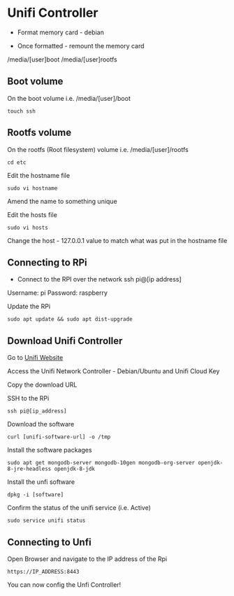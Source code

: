 # Unifi Controller

* Format memory card - debian

* Once formatted - remount the memory card

/media/[user]boot
/media/[user]rootfs


## Boot volume

On the boot volume i.e. /media/[user]/boot

```
touch ssh
```


## Rootfs volume

On the rootfs (Root filesystem) volume i.e. /media/[user]/rootfs

```
cd etc
```

Edit the hostname file
```
sudo vi hostname
```

Amend the name to something unique


Edit the hosts file
```
sudo vi hosts
```

Change the host - 127.0.0.1 value to match what was put in the hostname file



## Connecting to RPi

* Connect to the RPI over the network
ssh pi@[ip address]


Username: pi
Password: raspberry

Update the RPi

```
sudo apt update && sudo apt dist-upgrade
```


## Download Unifi Controller


Go to [Unifi Website](https://www.ui.com/download/unifi/)

Access the Unifi Network Controller - Debian/Ubuntu and Unifi Cloud Key

Copy the download URL


SSH to the RPi
```
ssh pi@[ip_address]
```


Download the software
```
curl [unifi-software-url] -o /tmp
```

Install the software packages
```
sudo apt get mongodb-server mongodb-10gen mongodb-org-server openjdk-8-jre-headless openjdk-8-jdk
```


Install the unfi software

```
dpkg -i [software]
```

Confirm the status of the unifi service (i.e. Active)

```
sudo service unifi status
```


## Connecting to Unfi

Open Browser and navigate to the IP address of the Rpi

```
https://IP_ADDRESS:8443
```

You can now config the Unfi Controller!

